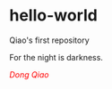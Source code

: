# hello-world
Qiao's first repository

For the night is darkness.

<font color = 'red'>_Dong Qiao_</font>
